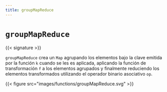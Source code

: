```yaml
---
title: groupMapReduce
---
```


# `groupMapReduce`

{{< signature >}}

`groupMapReduce` crea un `Map` agrupando los elementos bajo la clave emitida por la función `k` cuando se les es aplicada, aplicando la función de transformación `f` a los elementos agrupados y finalmente reduciendo los elementos transformados utilizando el operador binario asociativo `op`.

{{< figure src="images/functions/groupMapReduce.svg" >}}
